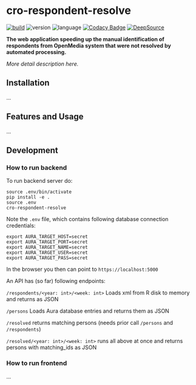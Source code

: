 # cro-respondent-resolve

[![build](https://github.com/czech-radio/cro-respondent-resolve/actions/workflows/main.yml/badge.svg)](https://github.com/czech-radio/cro-respondent-resolve/actions/workflows/main.yml)
![version](https://img.shields.io/badge/version-0.1.0-blue.svg)
![language](https://img.shields.io/badge/language-Python-blue.svg)
[![Codacy Badge](https://app.codacy.com/project/badge/Grade/73277f30f0ed43daaef0a8cee576cc98)](https://www.codacy.com/gh/czech-radio/cro-respondent-resolve/dashboard?utm_source=github.com&amp;utm_medium=referral&amp;utm_content=czech-radio/cro-respondent-resolve&amp;utm_campaign=Badge_Grade)
[![DeepSource](https://deepsource.io/gh/groundf/cro-respondent-resolve.svg/?label=active+issues&show_trend=true&token=q0UMxBlUVTLnFKwkJyAu4uwq)](https://deepsource.io/gh/groundf/cro-respondent-resolve/?ref=repository-badge)

**The web application speeding up the manual identification of respondents from OpenMedia system that were not resolved by automated processing.**

*More detail description here.*

## Installation

&hellip;

## Features and Usage

&hellip;

## Development

### How to run backend

To run backend server do:

```shell
source .env/bin/activate
pip install -e .
source .env
cro-respondent-resolve
```

Note the `.env` file, which contains following database connection credentials:

```shell
export AURA_TARGET_HOST=secret
export AURA_TARGET_PORT=secret
export AURA_TARGET_NAME=secret
export AURA_TARGET_USER=secret
export AURA_TARGET_PASS=secret
```

In the browser you then can point to `https://localhost:5000`

An API has (so far) following endpoints:

`/respondents/<year: int>/<week: int>`
Loads xml from R disk to memory and returns as JSON

`/persons`
Loads Aura database entries and returns them as JSON

`/resolved`
returns matching persons (needs prior call `/persons` and `/respondents`)

`/resolved/<year: int>/<week: int>`
runs all above at once and returns persons with matching_ids as JSON

### How to run frontend

&hellip;
